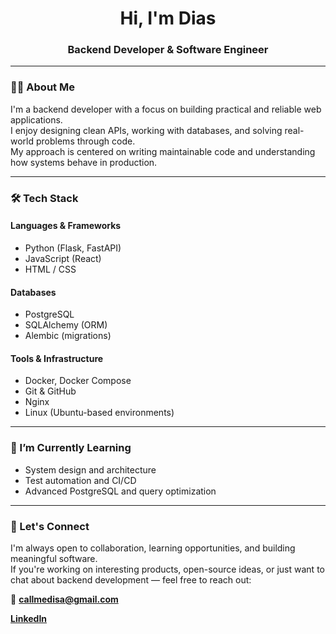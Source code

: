 <h1 align="center">Hi, I'm Dias</h1>
<h3 align="center">Backend Developer & Software Engineer</h3>

---

### 🧑‍💻 About Me

I'm a backend developer with a focus on building practical and reliable web applications.  
I enjoy designing clean APIs, working with databases, and solving real-world problems through code.  
My approach is centered on writing maintainable code and understanding how systems behave in production.

---

### 🛠 Tech Stack

#### Languages & Frameworks
- Python (Flask, FastAPI)
- JavaScript (React)
- HTML / CSS

#### Databases
- PostgreSQL
- SQLAlchemy (ORM)
- Alembic (migrations)

#### Tools & Infrastructure
- Docker, Docker Compose
- Git & GitHub
- Nginx
- Linux (Ubuntu-based environments)

---

### 🌱 I’m Currently Learning
- System design and architecture
- Test automation and CI/CD
- Advanced PostgreSQL and query optimization

---

### 🤝 Let's Connect

I'm always open to collaboration, learning opportunities, and building meaningful software.  
If you're working on interesting products, open-source ideas, or just want to chat about backend development — feel free to reach out:

📧 **callmedisa@gmail.com**

**[LinkedIn](https://www.linkedin.com/in/dias-serikkhanov-a8a658298/)**
